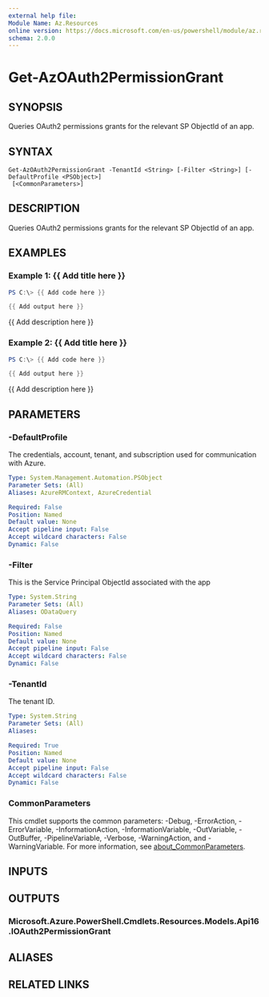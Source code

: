 ```yaml
---
external help file:
Module Name: Az.Resources
online version: https://docs.microsoft.com/en-us/powershell/module/az.resources/get-azoauth2permissiongrant
schema: 2.0.0
---
```


# Get-AzOAuth2PermissionGrant

## SYNOPSIS
Queries OAuth2 permissions grants for the relevant SP ObjectId of an app.

## SYNTAX

```
Get-AzOAuth2PermissionGrant -TenantId <String> [-Filter <String>] [-DefaultProfile <PSObject>]
 [<CommonParameters>]
```

## DESCRIPTION
Queries OAuth2 permissions grants for the relevant SP ObjectId of an app.

## EXAMPLES

### Example 1: {{ Add title here }}
```powershell
PS C:\> {{ Add code here }}

{{ Add output here }}
```

{{ Add description here }}

### Example 2: {{ Add title here }}
```powershell
PS C:\> {{ Add code here }}

{{ Add output here }}
```

{{ Add description here }}

## PARAMETERS

### -DefaultProfile
The credentials, account, tenant, and subscription used for communication with Azure.

```yaml
Type: System.Management.Automation.PSObject
Parameter Sets: (All)
Aliases: AzureRMContext, AzureCredential

Required: False
Position: Named
Default value: None
Accept pipeline input: False
Accept wildcard characters: False
Dynamic: False
```

### -Filter
This is the Service Principal ObjectId associated with the app

```yaml
Type: System.String
Parameter Sets: (All)
Aliases: ODataQuery

Required: False
Position: Named
Default value: None
Accept pipeline input: False
Accept wildcard characters: False
Dynamic: False
```

### -TenantId
The tenant ID.

```yaml
Type: System.String
Parameter Sets: (All)
Aliases:

Required: True
Position: Named
Default value: None
Accept pipeline input: False
Accept wildcard characters: False
Dynamic: False
```

### CommonParameters
This cmdlet supports the common parameters: -Debug, -ErrorAction, -ErrorVariable, -InformationAction, -InformationVariable, -OutVariable, -OutBuffer, -PipelineVariable, -Verbose, -WarningAction, and -WarningVariable. For more information, see [about_CommonParameters](http://go.microsoft.com/fwlink/?LinkID=113216).

## INPUTS

## OUTPUTS

### Microsoft.Azure.PowerShell.Cmdlets.Resources.Models.Api16.IOAuth2PermissionGrant

## ALIASES

## RELATED LINKS

